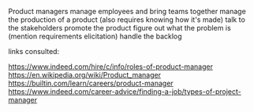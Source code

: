 
Product managers 
manage employees and bring teams together
manage the production of a product (also requires knowing how it's made)
talk to the stakeholders
promote the product
figure out what the problem is (mention requirements elicitation)
handle the backlog



links consulted:

https://www.indeed.com/hire/c/info/roles-of-product-manager
https://en.wikipedia.org/wiki/Product_manager
https://builtin.com/learn/careers/product-manager
https://www.indeed.com/career-advice/finding-a-job/types-of-project-manager